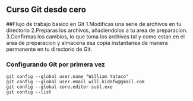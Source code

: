 ## Curso Git desde cero

##Flujo de trabajo basico en Git
1.Modificas una serie de archivos en tu directorio
2.Preparas los archivos, añadiendolos a tu area de preparacion.
3.Confirmas los cambios, lo que toma los archivos tal y como estan en el area de preparacion y almacena esa copia instantanea de manera permanente en tu directorio de Git.

### Configurando Git por primera vez
```
git config --global user.name "William Yataco"
git config --global user.email will.kidefw@gmail.com
git config --global core.editor subl.exe
git config --list
```